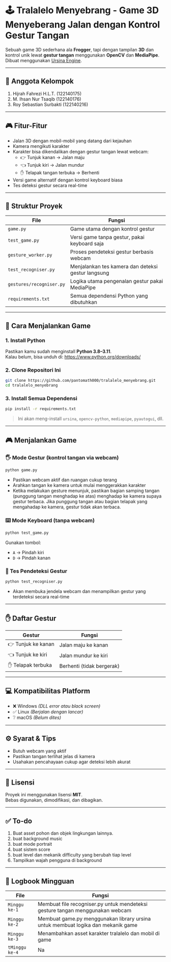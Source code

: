 
# 🕹️ Tralalelo Menyebrang - Game 3D Menyeberang Jalan dengan Kontrol Gestur Tangan

Sebuah game 3D sederhana ala **Frogger**, tapi dengan tampilan **3D** dan kontrol unik lewat **gestur tangan** menggunakan **OpenCV** dan **MediaPipe**. Dibuat menggunakan [Ursina Engine](https://www.ursinaengine.org/).

---

## 👤 Anggota Kelompok
1. Hijrah Fahrezi H.L.T. (122140175)
2. M. Ihsan Nur Tsaqib (122140176)
3. Roy Sebastian Surbakti (122140216)

---

## 🎮 Fitur-Fitur

- Jalan 3D dengan mobil-mobil yang datang dari kejauhan
- Kamera mengikuti karakter
- Karakter bisa dikendalikan dengan gestur tangan lewat webcam:
  - 👉 Tunjuk kanan → Jalan maju
  - 👈 Tunjuk kiri → Jalan mundur
  - ✋ Telapak tangan terbuka → Berhenti
- Versi game alternatif dengan kontrol keyboard biasa
- Tes deteksi gestur secara real-time

---

## 📁 Struktur Proyek

| File                   | Fungsi                                             |
|------------------------|----------------------------------------------------|
| `game.py`              | Game utama dengan kontrol gestur                  |
| `test_game.py`         | Versi game tanpa gestur, pakai keyboard saja      |
| `gesture_worker.py`    | Proses pendeteksi gestur berbasis webcam          |
| `test_recogniser.py`   | Menjalankan tes kamera dan deteksi gestur langsung|
| `gestures/recogniser.py` | Logika utama pengenalan gestur pakai MediaPipe  |
| `requirements.txt`     | Semua dependensi Python yang dibutuhkan           |

---

## 🚀 Cara Menjalankan Game

### 1. Install Python

Pastikan kamu sudah menginstall **Python 3.8–3.11**.  
Kalau belum, bisa unduh di: https://www.python.org/downloads/

### 2. Clone Repositori Ini

```bash
git clone https://github.com/pantomath000/tralalelo_menyebrang.git
cd tralalelo_menyebrang
```

### 3. Install Semua Dependensi

```bash
pip install -r requirements.txt
```

> Ini akan meng-install `ursina`, `opencv-python`, `mediapipe`, `pyautogui`, dll.

---

## 🎮 Menjalankan Game

### 🖐️ Mode Gestur (kontrol tangan via webcam)

```bash
python game.py
```

- Pastikan webcam aktif dan ruangan cukup terang
- Arahkan tangan ke kamera untuk mulai menggerakkan karakter
- Ketika melakukan gesture menunjuk, pastikan bagian samping tangan (punggung tangan menghadap ke atas) menghadap ke kamera supaya gestur terbaca. Jika punggung tangan atau bagian telapak yang mengahadap ke kamera, gestur tidak akan terbaca.

### ⌨️ Mode Keyboard (tanpa webcam)

```bash
python test_game.py
```

Gunakan tombol:
- `A` → Pindah kiri
- `D` → Pindah kanan

### 👀 Tes Pendeteksi Gestur

```bash
python test_recogniser.py
```

- Akan membuka jendela webcam dan menampilkan gestur yang terdeteksi secara real-time

---

## ✋ Daftar Gestur

| Gestur             | Fungsi                        |
|--------------------|-------------------------------|
| 👉 Tunjuk ke kanan | Jalan maju ke kanan           |
| 👈 Tunjuk ke kiri  | Jalan mundur ke kiri          |
| ✋ Telapak terbuka | Berhenti (tidak bergerak)     |

---

## 💻 Kompatibilitas Platform

- ❌ Windows *(DLL error atau black screen)*
- ✅ Linux *(Berjalan dengan lancar)*
- ❔ macOS *(Belum dites)*

---

## ⚙️ Syarat & Tips

- Butuh webcam yang aktif
- Pastikan tangan terlihat jelas di kamera
- Usahakan pencahayaan cukup agar deteksi lebih akurat

---

## 📄 Lisensi

Proyek ini menggunakan lisensi **MIT**.  
Bebas digunakan, dimodifikasi, dan dibagikan.

---

## ✅ To-do

1. Buat asset pohon dan objek lingkungan lainnya.
2. buat background music
3. buat mode portrait
4. buat sistem score
5. buat level dan mekanik difficulty yang berubah tiap level
6. Tampilkan wajah pengguna di background

---

## 📅 Logbook Mingguan

| File                   | Fungsi                                                                                |
|------------------------|---------------------------------------------------------------------------------------|
| `Minggu ke-1`          | Membuat file recogniser.py untuk mendeteksi gesture tangan menggunakan webcam         |
| `Minggu ke-2`          | Membuat game.py menggunakan library ursina untuk membuat logika dan mekanik game      |
| `Minggu ke-3`          | Menambahkan asset karakter tralalelo dan mobil di game                                |
| `tMinggu ke-4`         | Na                                                                                    |
